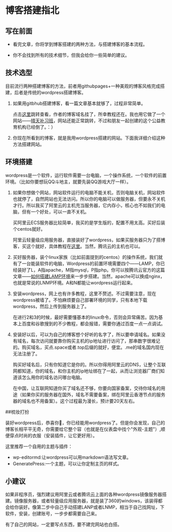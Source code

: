 # 博客搭建指北

## 写在前面

+ 看完文章，你将学到博客搭建的两种方法，与搭建博客的基本流程。

+ 你不会找到所有的技术细节，但我会给你一些简单的建议。

## 技术选型



目前流行两种搭建博客的方法，前者用githubpages+一种美观的博客风格完成搭建，后者是传统的wordpress搭建博客。

1. 如果用gitbhub搭建博客，看一篇文章基本就够了，过程非常简单。

   点击[这里](https://github.com/qiubaiying/qiubaiying.github.io/wiki/博客搭建详细教程)跳转查看，作者的博客域名挂了，所幸教程还在。我也用它做了一个网站——[晴天补习班](sunnyschools.club)，网站还能正常跳转，不过和朋友一起创建的这个公益教育机构已经倒了。：）

2. 你现在所看到的博客，就是我用wordpress搭建的网站。下面我详细介绍这种方法搭建网站。

## 环境搭建



wordpress是一个软件，运行软件需要一台电脑，一个操作系统，一个软件的前置环境。（比如你要想玩QQ斗地主，就要先装QQ游戏大厅一样）。

1. 如果你想做个网站，网站软件运行的电脑不能关机，否则电脑关机，网站软件也就停了，自然网站也无法访问。所以你的电脑可以做服务器，但要永不关机才行。所以我买了阿里云的主机充当服务器，它内存小，核心也不如我们的电脑，但有一个好处，可以一直不关机。

   买阿里云ECS服务器比较简单，我买的是学生版的，配置不用太高。买好后装个centos就好。

   阿里云轻量级应用服务器，直接装好了wordpress，如果买服务器只为了搭博客，买这个就好，具体教程在[这里](https://yq.aliyun.com/articles/720356?spm=a2c4e.11163080.searchblog.114.23ce2ec1AhHrGB)。当然，腾讯云的主机也可以。

2. 买好服务器，装个linux家族（比如前面提到的centos）的操作系统，我们就有了一台能装软件的电脑，Wordpress的前置环境需要四个——LAMP，你已经装好了L，A指apache，M指mysql，P指php。你可以按腾讯云官方的这篇文章——[如何搭建LAMP环境](https://cloud.tencent.com/document/product/213/38402)来一步步搭建。当然，apache可以换成nginx，也就是常说的LNMP环境。A和N都能让wordpress运行起来。

3. 安装wordpress，网上也有许多教程，这里不赘述。不过需要注意，现在wordpress被墙了。不怕麻烦要自己部署环境的同学，只有本地下载wordpress，然后上传到服务器上了。

   在进行2和3的时候，最好需要懂基本的linux命令，否则会异常痛苦。因为基本上百度和谷歌搜到的不少教程，都会报错，需要你通过百度一点一点调试。
   
4. 安装好以后，可以为自己的博客想个好听的名字了，所以要申请域名。如果没有域名，每次访问就要靠你购买主机的ip地址进行访问了，那串数字很难记的。购买域名，买点.space或者.top后缀的就好，便宜。.me的域名国内现在无法注册了。

   购买好域名后，只有你知道它是你的。所以你得用阿里云的DNS，让整个互联网都知道，你的域名，和你主机的ip地址绑在了一起，从而让浏览器厂商们知道该怎么用你的域名访问哪台电脑。

   在中国，让互联网知道你买了域名还不够，你要向国家备案，交待你域名的用途（如果你买的服务器在国外，域名不需要备案，绑在阿里云香港节点的服务器的域名也不用备案）。这个过程最为漫长，预计要20天左右。

##梳妆打扮



装好wordpress后，恭喜你🎉，你已经能用wordpress了。但是你会发现，自己的博客长相平平无奇，你需要给它整个容（也就是在仪表盘中找个"外观-主题"）,顺便穿点时尚的衣服（安装插件，让它更好用）。

这里推荐一个自用的主题与插件：

* wp-editormd:让wordpress可以用markdown语法写文章。
* GeneratePress:一个主题，可以让你定制主页的样式。

## 小建议

如果非程序员，强烈建议用阿里云或者腾讯云上面的各种wordpress镜像服务器搭建。镜像服务器，或者轻量级应用服务器，就是装了360的windows，该装得都会给你装好。像第二步中自己手动搭建LANP或者LNMP，相当于自己找网址，下软件，安装，创建账号，一步步都需要自己来。

有了自己的网站，一定要写点东西，要不建完网站也白搭。

